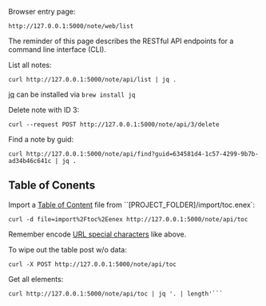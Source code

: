 Browser entry page:
```
http://127.0.0.1:5000/note/web/list
```

The reminder of this page describes the RESTful API endpoints
for a command line interface (CLI).

List all notes:
```
curl http://127.0.0.1:5000/note/api/list | jq .
```

[jq][jq] can be installed via ``brew install jq``

Delete note with ID 3:
```
curl --request POST http://127.0.0.1:5000/note/api/3/delete
```


Find a note by guid:
```
curl http://127.0.0.1:5000/note/api/find?guid=634581d4-1c57-4299-9b7b-ad34b46c641c | jq .

```

## Table of Conents

Import a [Table of Content][toc] file from ``[PROJECT_FOLDER]/import/toc.enex`:
```
curl -d file=import%2Ftoc%2Eenex http://127.0.0.1:5000/note/api/toc
```
Remember encode [URL special characters][url-encode] like above.

To wipe out the table post w/o data:
```
curl -X POST http://127.0.0.1:5000/note/api/toc
```

Get all elements:
```
curl http://127.0.0.1:5000/note/api/toc | jq '. | length'```
```

[jq]: https://stedolan.github.io/jq/
[toc]: https://help.evernote.com/hc/en-us/articles/209005667-How-to-create-a-table-of-contents-with-links-to-other-notes
[url-encode]: https://secure.n-able.com/webhelp/NC_9-1-0_SO_en/Content/SA_docs/API_Level_Integration/API_Integration_URLEncoding.html